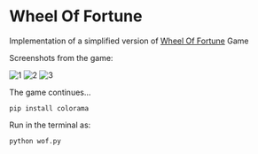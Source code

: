 # Wheel Of Fortune
Implementation of a simplified version of [Wheel Of Fortune](https://www.wheeloffortune.com/) Game

Screenshots from the game:

![1](https://user-images.githubusercontent.com/37106831/98155204-e9dfc600-1ee6-11eb-9e83-995662a724d6.jpg)
![2](https://user-images.githubusercontent.com/37106831/98155209-eba98980-1ee6-11eb-8d47-858f0e12ce03.jpg)
![3](https://user-images.githubusercontent.com/37106831/98155216-ed734d00-1ee6-11eb-8936-8f7b459cbd63.jpg)

The game continues...

```pip install colorama```

Run in the terminal as:

```python wof.py```
